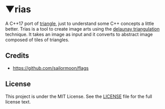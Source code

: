 # ▼rias
A C++17 port of [triangle](https://github.com/esimov/triangle), just to understand some C++ concepts a little better.
Trias is a tool to create image arts using the [delaunay triangulation](https://en.wikipedia.org/wiki/Delaunay_triangulation) technique. It takes an image as input and it converts to abstract image composed of tiles of triangles.

## Credits

* https://github.com/sailormoon/flags

## License

This project is under the MIT License. See the [LICENSE](https://github.com/thomasbrueggemann/trias/blob/master/LICENSE) file for the full license text.